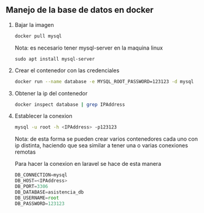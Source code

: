## Manejo de la base de datos en docker

1. Bajar la imagen
   
   ```bash
   docker pull mysql
   ```
   
   Nota: es necesario tener mysql-server en la maquina linux
   
   `sudo apt install mysql-server`

2. Crear el contenedor con las credenciales
   
   ```bash
   docker run --name database -e MYSQL_ROOT_PASSWORD=123123 -d mysql
   ```

3. Obtener la ip del contenedor
   
   ```bash
   docker inspect database | grep IPAddress
   ```

4. Establecer la conexion
   
   ```bash
   mysql -u root -h <IPAddress> -p123123
   ```
   
   Nota: de esta forma se pueden crear varios contenedores cada uno con ip distinta, haciendo que sea similar a tener una o varias conexiones remotas
   
   Para hacer la conexion en laravel se hace de esta manera
   
   ```javascript
   DB_CONNECTION=mysql
   DB_HOST=<IPAddress>
   DB_PORT=3306
   DB_DATABASE=asistencia_db
   DB_USERNAME=root
   DB_PASSWORD=123123
   ```
